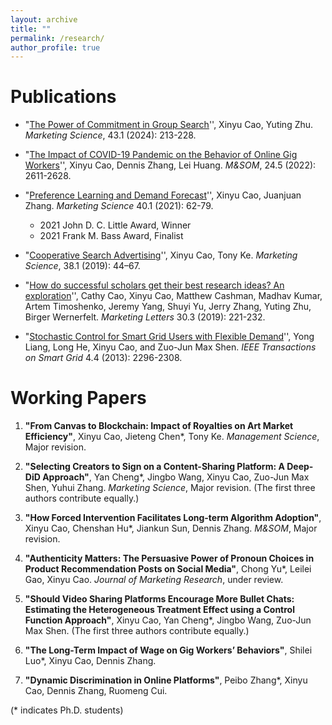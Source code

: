 ```yaml
---
layout: archive
title: ""
permalink: /research/
author_profile: true
---
```


Publications
======
* "[The Power of Commitment in Group Search](https://pubsonline.informs.org/doi/abs/10.1287/mksc.2023.1447?journalCode=mksc)'', Xinyu Cao, Yuting Zhu. *Marketing Science*, 43.1 (2024): 213-228.

* "[The Impact of COVID-19 Pandemic on the Behavior of Online Gig Workers](https://pubsonline.informs.org/doi/10.1287/msom.2022.1113)'', Xinyu Cao, Dennis Zhang, Lei Huang. *M&SOM*, 24.5 (2022): 2611-2628.

* "[Preference Learning and Demand Forecast](https://pubsonline.informs.org/doi/abs/10.1287/mksc.2020.1238)'', Xinyu Cao, Juanjuan Zhang. *Marketing Science* 40.1 (2021): 62-79. 
  + 2021 John D. C. Little Award, Winner
  + 2021 Frank M. Bass Award, Finalist

* "[Cooperative Search Advertising](https://pubsonline.informs.org/doi/abs/10.1287/mksc.2018.1111)'', Xinyu Cao, Tony Ke. *Marketing Science*, 38.1 (2019): 44–67.

* "[How do successful scholars get their best research ideas? An exploration](https://link.springer.com/article/10.1007/s11002-019-09506-7)'', Cathy Cao, Xinyu Cao, Matthew Cashman, Madhav Kumar, Artem Timoshenko, Jeremy Yang, Shuyi Yu, Jerry Zhang, Yuting Zhu, Birger Wernerfelt. *Marketing Letters* 30.3 (2019): 221-232.

* "[Stochastic Control for Smart Grid Users with Flexible Demand](https://ieeexplore.ieee.org/document/6558842)'', Yong Liang, Long He, Xinyu Cao, and Zuo-Jun Max Shen. *IEEE Transactions on Smart Grid* 4.4 (2013): 2296-2308.



Working Papers
======
1. **"From Canvas to Blockchain: Impact of Royalties on Art Market Efficiency"**, Xinyu Cao, Jieteng Chen*, Tony Ke. *Management Science*, Major revision.

2. **"Selecting Creators to Sign on a Content-Sharing Platform: A Deep-DiD Approach"**, Yan Cheng*, Jingbo Wang, Xinyu Cao, Zuo-Jun Max Shen, Yuhui Zhang. *Marketing Science*, Major revision. (The first three authors contribute equally.)

3. **"How Forced Intervention Facilitates Long-term Algorithm Adoption"**, Xinyu Cao, Chenshan Hu*, Jiankun Sun, Dennis Zhang. *M&SOM*, Major revision.

4. **"Authenticity Matters: The Persuasive Power of Pronoun Choices in Product Recommendation Posts on Social Media"**, Chong Yu*, Leilei Gao, Xinyu Cao. *Journal of Marketing Research*, under review.

5. **"Should Video Sharing Platforms Encourage More Bullet Chats: Estimating the Heterogeneous Treatment Effect using a Control Function Approach"**, Xinyu Cao, Yan Cheng*, Jingbo Wang, Zuo-Jun Max Shen. (The first three authors contribute equally.)

6. **"The Long-Term Impact of Wage on Gig Workers’ Behaviors"**, Shilei Luo*, Xinyu Cao, Dennis Zhang.

7. **"Dynamic Discrimination in Online Platforms"**, Peibo Zhang*, Xinyu Cao, Dennis Zhang, Ruomeng Cui.

(* indicates Ph.D. students)


